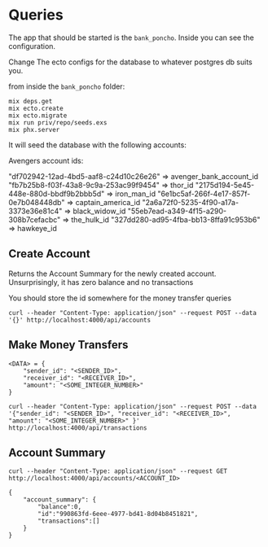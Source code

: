 # Queries

The app that should be started is the `bank_poncho`. Inside you can see the configuration.

Change The ecto configs for the database to whatever postgres db suits you.

from inside the `bank_poncho` folder:

```
mix deps.get
mix ecto.create
mix ecto.migrate
mix run priv/repo/seeds.exs
mix phx.server
```

It will seed the database with the following accounts:

Avengers account ids:

"df702942-12ad-4bd5-aaf8-c24d10c26e26" => avenger_bank_account_id
"fb7b25b8-f03f-43a8-9c9a-253ac99f9454" => thor_id
"2175d194-5e45-448e-880d-bbdf9b2bbb5d" => iron_man_id
"6e1bc5af-266f-4e17-857f-0e7b048448db" => captain_america_id
"2a6a72f0-5235-4f90-a17a-3373e36e81c4" => black_widow_id
"55eb7ead-a349-4f15-a290-308b7cefacbc" => the_hulk_id
"327dd280-ad95-4fba-bb13-8ffa91c953b6" => hawkeye_id

## Create Account

Returns the Account Summary for the newly created account.
Unsurprisingly, it has zero balance and no transactions

You should store the id somewhere for the money transfer queries

```
curl --header "Content-Type: application/json" --request POST --data '{}' http://localhost:4000/api/accounts
```

## Make Money Transfers

```
<DATA> = {
    "sender_id": "<SENDER_ID>",
    "receiver_id": "<RECEIVER_ID>",
    "amount": "<SOME_INTEGER_NUMBER>" 
}

curl --header "Content-Type: application/json" --request POST --data '{"sender_id": "<SENDER_ID>", "receiver_id": "<RECEIVER_ID>", "amount": "<SOME_INTEGER_NUMBER>" }' http://localhost:4000/api/transactions
```

## Account Summary

```
curl --header "Content-Type: application/json" --request GET http://localhost:4000/api/accounts/<ACCOUNT_ID>
```

```
{
    "account_summary": {
        "balance":0,
        "id":"990863fd-6eee-4977-bd41-8d04b8451821",
        "transactions":[]
    }
}

```